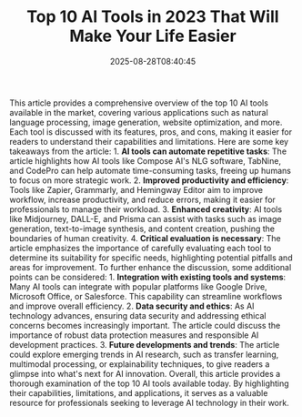 ﻿---
title: "Top 10 AI Tools in 2023 That Will Make Your Life Easier"
date: "2025-08-28T08:40:45"
category: "Markets"
summary: ""
slug: "top 10 ai tools in 2023 that will make your life easier"
source_urls:
  - "https://techncruncher.blogspot.com/2023/01/top-10-ai-tools-in-2023-that-will-make.html"
seo:
  title: "Top 10 AI Tools in 2023 That Will Make Your Life Easier | Hash n Hedge"
  description: ""
  keywords: ["news", "markets", "brief"]
---
This article provides a comprehensive overview of the top 10 AI tools available in the market, covering various applications such as natural language processing, image generation, website optimization, and more. Each tool is discussed with its features, pros, and cons, making it easier for readers to understand their capabilities and limitations.  Here are some key takeaways from the article:  1. **AI tools can automate repetitive tasks**: The article highlights how AI tools like Compose AI's NLG software, TabNine, and CodePro can help automate time-consuming tasks, freeing up humans to focus on more strategic work. 2. **Improved productivity and efficiency**: Tools like Zapier, Grammarly, and Hemingway Editor aim to improve workflow, increase productivity, and reduce errors, making it easier for professionals to manage their workload. 3. **Enhanced creativity**: AI tools like Midjourney, DALL-E, and Prisma can assist with tasks such as image generation, text-to-image synthesis, and content creation, pushing the boundaries of human creativity. 4. **Critical evaluation is necessary**: The article emphasizes the importance of carefully evaluating each tool to determine its suitability for specific needs, highlighting potential pitfalls and areas for improvement.  To further enhance the discussion, some additional points can be considered:  1. **Integration with existing tools and systems**: Many AI tools can integrate with popular platforms like Google Drive, Microsoft Office, or Salesforce. This capability can streamline workflows and improve overall efficiency. 2. **Data security and ethics**: As AI technology advances, ensuring data security and addressing ethical concerns becomes increasingly important. The article could discuss the importance of robust data protection measures and responsible AI development practices. 3. **Future developments and trends**: The article could explore emerging trends in AI research, such as transfer learning, multimodal processing, or explainability techniques, to give readers a glimpse into what's next for AI innovation.  Overall, this article provides a thorough examination of the top 10 AI tools available today. By highlighting their capabilities, limitations, and applications, it serves as a valuable resource for professionals seeking to leverage AI technology in their work. 
